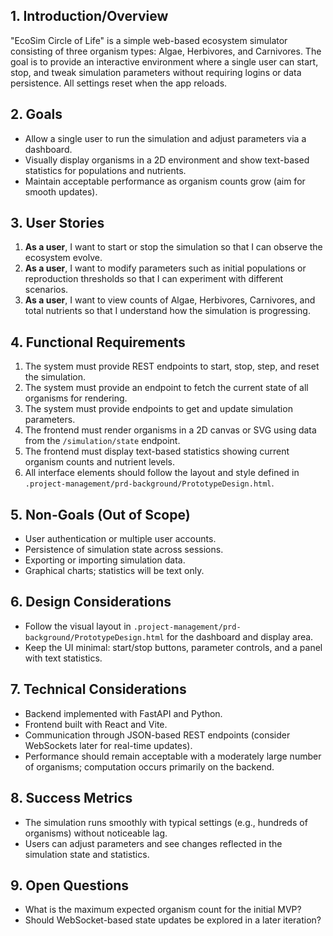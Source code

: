 ## 1. Introduction/Overview
"EcoSim Circle of Life" is a simple web-based ecosystem simulator consisting of three organism types: Algae, Herbivores, and Carnivores. The goal is to provide an interactive environment where a single user can start, stop, and tweak simulation parameters without requiring logins or data persistence. All settings reset when the app reloads.

## 2. Goals
- Allow a single user to run the simulation and adjust parameters via a dashboard.
- Visually display organisms in a 2D environment and show text-based statistics for populations and nutrients.
- Maintain acceptable performance as organism counts grow (aim for smooth updates).

## 3. User Stories
1. **As a user**, I want to start or stop the simulation so that I can observe the ecosystem evolve.
2. **As a user**, I want to modify parameters such as initial populations or reproduction thresholds so that I can experiment with different scenarios.
3. **As a user**, I want to view counts of Algae, Herbivores, Carnivores, and total nutrients so that I understand how the simulation is progressing.

## 4. Functional Requirements
1. The system must provide REST endpoints to start, stop, step, and reset the simulation.
2. The system must provide an endpoint to fetch the current state of all organisms for rendering.
3. The system must provide endpoints to get and update simulation parameters.
4. The frontend must render organisms in a 2D canvas or SVG using data from the `/simulation/state` endpoint.
5. The frontend must display text-based statistics showing current organism counts and nutrient levels.
6. All interface elements should follow the layout and style defined in `.project-management/prd-background/PrototypeDesign.html`.

## 5. Non-Goals (Out of Scope)
- User authentication or multiple user accounts.
- Persistence of simulation state across sessions.
- Exporting or importing simulation data.
- Graphical charts; statistics will be text only.

## 6. Design Considerations
- Follow the visual layout in `.project-management/prd-background/PrototypeDesign.html` for the dashboard and display area.
- Keep the UI minimal: start/stop buttons, parameter controls, and a panel with text statistics.

## 7. Technical Considerations
- Backend implemented with FastAPI and Python.
- Frontend built with React and Vite.
- Communication through JSON-based REST endpoints (consider WebSockets later for real-time updates).
- Performance should remain acceptable with a moderately large number of organisms; computation occurs primarily on the backend.

## 8. Success Metrics
- The simulation runs smoothly with typical settings (e.g., hundreds of organisms) without noticeable lag.
- Users can adjust parameters and see changes reflected in the simulation state and statistics.

## 9. Open Questions
- What is the maximum expected organism count for the initial MVP?
- Should WebSocket-based state updates be explored in a later iteration?
